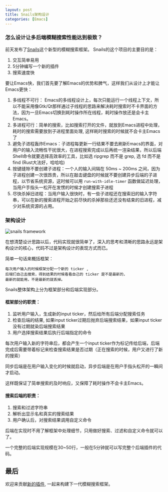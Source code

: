 ```yaml
---
layout: post
title: Snails架构设计
categories: [Emacs]
---
```


### 怎么设计让多后端模糊搜索性能达到极致？
前天发布了[Snails](https://manateelazycat.github.io/emacs/2019/07/21/snails.html)这个新型的模糊搜索框架。
Snails的这个项目的主要目的是：
1. 交互简单易用
2. 5分钟编写一个新的插件
3. 搜索速度快

要让Emacs快，我们首先要了解Emacs的优势和脾气，这样我们从设计上才能让Emacs更快：

1. 多线程不可行： Emacs的多线程设计上，每次只能运行一个线程上下文，所以不能采用像Gtk/Qt那样通过子线程的思路来解决耗时搜索时不卡界面的方法，因为一旦Emacs切换到耗时操作所在线程，耗时操作放还是会卡主Emacs。
2. 多进程可行：简单的搜索，比如搜索打开的文件，就放到Emacs进程中处理，耗时的搜索需要放到子进程里面处理, 这样耗时搜索的时候就不会卡主Emacs了
3. 避免子进程轰炸Emacs：子进程每更新一行结果不要去刷新Emacs的界面，对用户的输入流畅性干扰很大，在进程搜索完成以后再统一渲染结果，所以后端Shell命令就要选择高效率的工具，比如选 ripgrep 而不是 grep, 选 fd 而不是 find (Rust大法好，哈哈哈)
4. 按键缝隙不要创建子进程：一个人的输入间隔在 50ms ~ 200ms 之间，因为子进程创建一次很昂贵，所以在敲击键盘的时候就不要创建异步后端的子进程，以节省系统资源，这时候可以用 ```run-with-idle-timer``` 函数做延迟处理，当用户手指头一松开在发愣的时候才创建搜索子进程
5. 尽快杀掉旧进程：当用户输入很快时，有一些子进程还在搜索旧的输入字符串，可以在新的搜索进程开始之前尽快的杀掉那些还还没有结束的旧进程，减少对系统资源的占用。

### 架构设计

![snails framework]({{site.url}}/pics/snails/framework.png)

在想清楚设计思路以后，代码实现就很简单了，深入的思考和清晰的思路永远是架构设计的核心，代码不过是架构设计的表现方式而已。

简单一句话来概括框架：

```
每次用户输入的时候框架分配一个新的 ticker ,
后端们自己去搜索，得到结果的时候看看自己的 ticker 是不是最新的，
最新的就能用，不是最新的就丢掉。
```

Snails整体架构上分为框架部分和后端实现部分。

#### 框架部分的职责：
1. 监听用户输入，生成新的input ticker，然后给所有后端分配搜索任务
2. 检查后端的结果, 如果input ticker过期后抛弃后端搜索结果，如果input ticker没有过期就染后端搜索结果
3. 用户选择搜索结果后执行后端指定的命令

每次用户输入新的字符串后，都会产生一个input ticker作为标记传给后端，后端完成后需要带着标记来检查搜索结果是否过期（正在搜索的时候，用户又进行了新的搜索）

同步后端是在用户输入变化的时候就启动，异步后端是在用户手指头松开的一瞬间才启动。

这样既保证了简单搜索的及时响应，又保障了耗时操作不会卡主Emacs。

#### 搜索后端的职责：
1. 搜索和过滤字符串
2. 解析出显示名和真实的搜索结果
3. 用户确认后，对搜索结果调用自定义命令

后端在实现时不用了解框架中处理细节，只用做好搜索、过滤和自定义命令就可以了。

一个完整的后端实现规模在30~50行，一般在5分钟就可以写完整个后端插件的代码。

## 最后
欢迎来贡献[新的插件](https://github.com/manateelazycat/snails/new/master), 一起来构建下一代模糊搜索框架。
